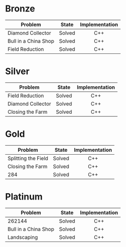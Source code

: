 # Bronze
| Problem        | State           | Implementation  |
| -------------  |:---------------:| :--------------:|
| Diamond Collector | Solved          | C++            |
| Bull in a China Shop   | Solved          | C++            |
| Field Reduction   | Solved          | C++            |
# Silver
| Problem        | State           | Implementation  |
| ------------- |:---------------:| :--------------:|
| Field Reduction | Solved          | C++            |
| Diamond Collector | Solved          | C++            |
| Closing the Farm | Solved          | C++            |
# Gold
| Problem        | State           | Implementation  |
| ------------- |:---------------:| :--------------:|
| Splitting the Field | Solved          | C++            |
| Closing the Farm | Solved          | C++            |
| 284 | Solved          | C++            |
# Platinum
| Problem        | State           | Implementation  |
| ------------- |:---------------:| :--------------:|
| 262144 | Solved          | C++            |
| Bull in a China Shop | Solved          | C++            |
| Landscaping | Solved          | C++            |
